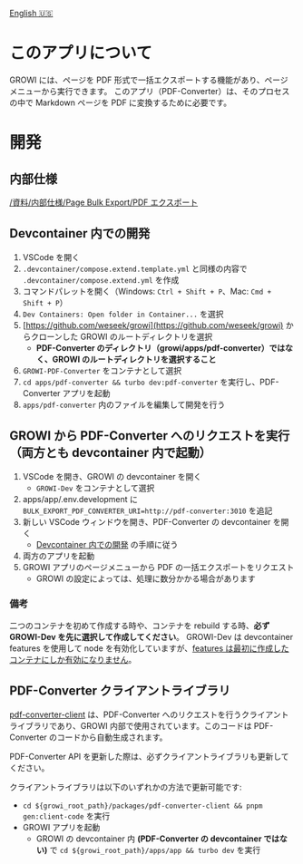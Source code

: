 [English 🇺🇸](./README.md)

# このアプリについて
GROWI には、ページを PDF 形式で一括エクスポートする機能があり、ページメニューから実行できます。
このアプリ（PDF-Converter）は、そのプロセスの中で Markdown ページを PDF に変換するために必要です。

# 開発
## 内部仕様
[/資料/内部仕様/Page Bulk Export/PDF エクスポート](https://dev.growi.org/66ee8495830566b31e02c953)

## Devcontainer 内での開発
1. VSCode を開く
1. `.devcontainer/compose.extend.template.yml` と同様の内容で `.devcontainer/compose.extend.yml` を作成
1. コマンドパレットを開く（Windows: `Ctrl + Shift + P`、Mac: `Cmd + Shift + P`）
1. `Dev Containers: Open folder in Container...` を選択
1. [https://github.com/weseek/growi](https://github.com/weseek/growi) からクローンした GROWI のルートディレクトリを選択
   - **PDF-Converter のディレクトリ（growi/apps/pdf-converter）ではなく、GROWI のルートディレクトリを選択すること**
1. `GROWI-PDF-Converter` をコンテナとして選択
1. `cd apps/pdf-converter && turbo dev:pdf-converter` を実行し、PDF-Converter アプリを起動
1. `apps/pdf-converter` 内のファイルを編集して開発を行う

## GROWI から PDF-Converter へのリクエストを実行（両方とも devcontainer 内で起動）
1. VSCode を開き、GROWI の devcontainer を開く
   - `GROWI-Dev` をコンテナとして選択
1. apps/app/.env.development に `BULK_EXPORT_PDF_CONVERTER_URI=http://pdf-converter:3010` を追記
1. 新しい VSCode ウィンドウを開き、PDF-Converter の devcontainer を開く
   - [Devcontainer 内での開発](#devcontainer-内での開発) の手順に従う
1. 両方のアプリを起動
1. GROWI アプリのページメニューから PDF の一括エクスポートをリクエスト
   - GROWI の設定によっては、処理に数分かかる場合があります

### 備考
二つのコンテナを初めて作成する時や、コンテナを rebuild する時、**必ず GROWI-Dev を先に選択して作成してください**。
GROWI-Dev は devcontainer features を使用して node を有効化していますが、[features は最初に作成したコンテナにしか有効になりません](https://github.com/devcontainers/spec/issues/546)。

## PDF-Converter クライアントライブラリ
[pdf-converter-client](../../packages/pdf-converter-client) は、PDF-Converter へのリクエストを行うクライアントライブラリであり、GROWI 内部で使用されています。このコードは PDF-Converter のコードから自動生成されます。

PDF-Converter API を更新した際は、必ずクライアントライブラリも更新してください。

クライアントライブラリは以下のいずれかの方法で更新可能です:
- `cd ${growi_root_path}/packages/pdf-converter-client && pnpm gen:client-code` を実行
- GROWI アプリを起動
    - GROWI の devcontainer 内 **(PDF-Converter の devcontainer ではない)** で
      `cd ${growi_root_path}/apps/app && turbo dev` を実行
